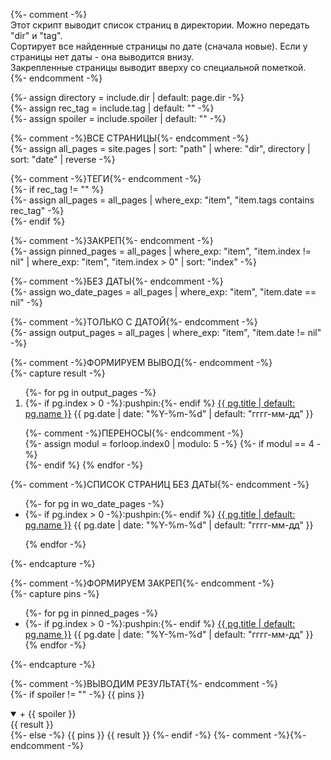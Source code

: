 {%- comment -%}  
Этот скрипт выводит список страниц в директории. Можно передать "dir" и "tag".  
Сортирует все найденные страницы по дате (сначала новые). Если у страницы нет даты - она выводится внизу.  
Закрепленные страницы выводит вверху со специальной пометкой.  
{%- endcomment -%}  

{%- assign directory = include.dir | default: page.dir -%}  
{%- assign rec_tag = include.tag | default: "" -%}  
{%- assign spoiler = include.spoiler | default: "" -%}


{%- comment -%}ВСЕ СТРАНИЦЫ{%- endcomment -%}  
{%- 
  assign all_pages = site.pages 
  | sort: "path" 
  | where: "dir",  directory 
  | sort: "date" 
  | reverse 
-%}  

{%- comment -%}ТЕГИ{%- endcomment -%}  
{%- if rec_tag != "" %}  
{%- assign all_pages = all_pages | where_exp: "item", "item.tags contains rec_tag" -%}  
{%- endif %}  

{%- comment -%}ЗАКРЕП{%- endcomment -%}  
{%- 
  assign pinned_pages = all_pages 
  | where_exp: "item", "item.index != nil" 
  | where_exp: "item", "item.index > 0" 
  | sort: "index" 
-%}  

{%- comment -%}БЕЗ ДАТЫ{%- endcomment -%}  
{%- 
  assign wo_date_pages = all_pages 
  | where_exp: "item", "item.date == nil" 
-%}  

{%- comment -%}ТОЛЬКО С ДАТОЙ{%- endcomment -%}  
{%- 
  assign output_pages = all_pages 
  | where_exp: "item", "item.date != nil" 
-%} 


{%- comment -%}ФОРМИРУЕМ ВЫВОД{%- endcomment -%}  
{%- capture result -%}
<!-- Debug. dir: ({{ directory }}). tag: ({{ rec_tag }}), qty: ({{ output_pages.size }}) -->
<ol reversed id="navigation">
{%- for pg in output_pages -%}
<li>{%- if pg.index > 0 -%}:pushpin:{%- endif %}
<a href="{{ pg.url | prepend: site.baseurl }}">{{ pg.title | default: pg.name }}</a>
<time class="shaded">{{ pg.date | date: "%Y-%m-%d" | default: "гггг-мм-дд" }}</time></li>

{%- comment -%}ПЕРЕНОСЫ{%- endcomment -%}  
{%- assign modul = forloop.index0 | modulo: 5 -%}
{%- if modul == 4 -%}<br>{%- endif %}
{% endfor -%}
</ol>

{%- comment -%}СПИСОК СТРАНИЦ БЕЗ ДАТЫ{%- endcomment -%}  
<ul>
{%- for pg in wo_date_pages -%}
<li>{%- if pg.index > 0 -%}:pushpin:{%- endif %}
<a href="{{ pg.url | prepend: site.baseurl }}">{{ pg.title | default: pg.name }}</a>
<time class="shaded">{{ pg.date | date: "%Y-%m-%d" | default: "гггг-мм-дд" }}</time></li>

{% endfor -%}
</ul>
{%- endcapture -%}


{%- comment -%}ФОРМИРУЕМ ЗАКРЕП{%- endcomment -%}  
{%- capture pins -%}
<ul>
{%- for pg in pinned_pages -%}
<li>{%- if pg.index > 0 -%}:pushpin:{%- endif %}
<a href="{{ pg.url | prepend: site.baseurl }}">{{ pg.title | default: pg.name }}</a>
<time class="shaded">{{ pg.date | date: "%Y-%m-%d" | default: "гггг-мм-дд" }}</time></li>
{% endfor -%}
</ul>
{%- endcapture -%}


{%- comment -%}ВЫВОДИМ РЕЗУЛЬТАТ{%- endcomment -%}  
{%- if spoiler != "" -%}
{{ pins }}
<details markdown="1" open><summary markdown="0">+ {{ spoiler }}</summary>
{{ result }}
</details>
{%- else -%}
{{ pins }}
{{ result }}
{%- endif -%}
{%- comment -%}{%- endcomment -%}

